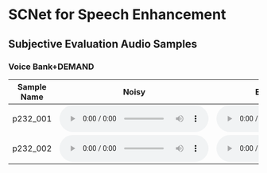 # SCNet for Speech Enhancement

## Subjective Evaluation Audio Samples

### Voice Bank+DEMAND

| Sample Name | Noisy | Enhanced (SCNet) | Clean |
|-------------|-------|------------------|-------|
| p232_001    | <audio src="https://github.com/khi3001/SCNet-for-speech-enhancement/blob/main/VoiceBank%2BDEMAND/noisy/p232_001.wav" controls></audio> | <audio src="https://github.com/khi3001/SCNet-for-speech-enhancement/blob/main/VoiceBank%2BDEMAND/enhanced/p232_001.wav" controls></audio> | <audio src="https://github.com/khi3001/SCNet-for-speech-enhancement/blob/main/VoiceBank%2BDEMAND/clean/p232_001.wav" controls></audio> |
| p232_002    | <audio src="https://github.com/khi3001/SCNet-for-speech-enhancement/blob/main/VoiceBank%2BDEMAND/noisy/p232_002.wav" controls></audio> | <audio src="https://github.com/khi3001/SCNet-for-speech-enhancement/blob/main/VoiceBank%2BDEMAND/enhanced/p232_002.wav" controls></audio> | <audio src="https://github.com/khi3001/SCNet-for-speech-enhancement/blob/main/VoiceBank%2BDEMAND/clean/p232_002.wav" controls></audio> |
